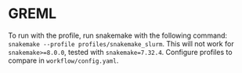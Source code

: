 # GREML
To run with the profile, run snakemake with the following command: ```snakemake --profile profiles/snakemake_slurm```.
This will not work for ```snakemake>=8.0.0```, tested with ```snakemake=7.32.4```. Configure profiles to compare in ```workflow/config.yaml```.
